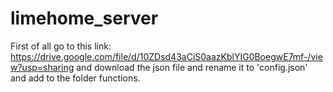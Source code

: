 # limehome_server

First of all go to this link: https://drive.google.com/file/d/10ZDsd43aCiS0aazKblYIG0BoegwE7mf-/view?usp=sharing
and download the json file and rename it to 'config.json' and add to the folder functions.
